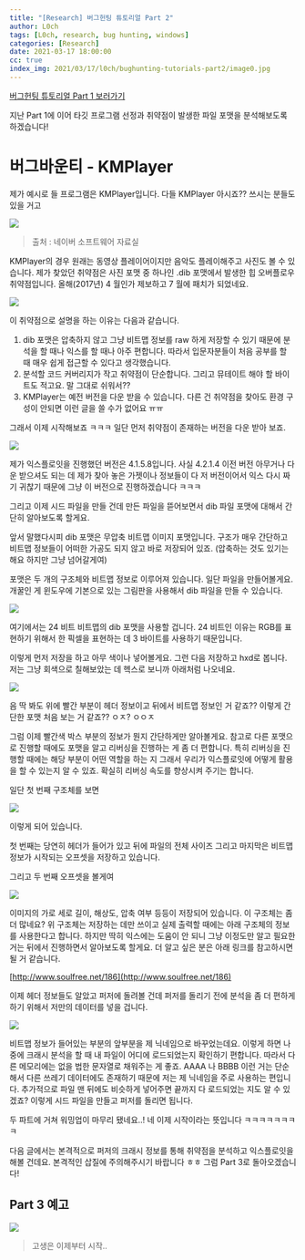 ```yaml
---
title: "[Research] 버그헌팅 튜토리얼 Part 2"
author: L0ch
tags: [L0ch, research, bug hunting, windows]
categories: [Research]
date: 2021-03-17 18:00:00
cc: true
index_img: 2021/03/17/l0ch/bughunting-tutorials-part2/image0.jpg
---
```


[버그헌팅 튜토리얼 Part 1 보러가기](https://hackyboiz.github.io/2021/03/07/l0ch/bughunting-tutorial/)



지난 Part 1에 이어 타깃 프로그램 선정과 취약점이 발생한 파일 포맷을 분석해보도록 하겠습니다!



# 버그바운티 - KMPlayer

제가 예시로 들 프로그램은 KMPlayer입니다. 다들 KMPlayer 아시죠?? 쓰시는 분들도 있을 거고

![](bughunting-tutorials-part2/image0.jpg)

> 출처 : 네이버 소프트웨어 자료실

KMPlayer의 경우 원래는 동영상 플레이어이지만 음악도 플레이해주고 사진도 볼 수 있습니다. 제가 찾았던 취약점은 사진 포맷 중 하나인 .dib 포맷에서 발생한 힙 오버플로우 취약점입니다. 올해(2017년) 4 월인가 제보하고 7 월에 패치가 되었네요.

![](bughunting-tutorials-part2/image1.png)

이 취약점으로 설명을 하는 이유는 다음과 같습니다.

1. dib 포맷은 압축하지 않고 그냥 비트맵 정보를 raw 하게 저장할 수 있기 때문에 분석을 할 때나 익스를 할 때나 아주 편합니다. 따라서 입문자분들이 처음 공부를 할 때 매우 쉽게 접근할 수 있다고 생각했습니다.
2. 분석할 코드 커버리지가 작고 취약점이 단순합니다. 그리고 뮤테이트 해야 할 바이트도 적고요. 말 그대로 쉬워서??
3. KMPlayer는 예전 버전을 다운 받을 수 있습니다. 다른 건 취약점을 찾아도 환경 구성이 안되면 이런 글을 쓸 수가 없어요 ㅠㅠ 

그래서 이제 시작해보죠 ㅋㅋㅋ 일단 먼저 취약점이 존재하는 버전을 다운 받아 보죠.

![](bughunting-tutorials-part2/image2.png)

제가 익스플로잇을 진행했던 버전은 4.1.5.8입니다. 사실 4.2.1.4 이전 버전 아무거나 다운 받으셔도 되는 데 제가 찾아 놓은 가젯이나 정보들이 다 저 버전이어서 익스 다시 짜기 귀찮기 때문에 그냥 이 버전으로 진행하겠습니다 ㅋㅋㅋ

그리고 이제 시드 파일을 만들 건데 만든 파일을 뜯어보면서 dib 파일 포맷에 대해서 간단히 알아보도록 할게요. 

앞서 말했다시피 dib 포맷은 무압축 비트맵 이미지 포맷입니다. 구조가 매우 간단하고 비트맵 정보들이 어떠한 가공도 되지 않고 바로 저장되어 있죠. (압축하는 것도 있기는 해요 하지만 그냥 넘어갈게여) 

포맷은 두 개의 구조체와 비트맵 정보로 이루어져 있습니다. 일단 파일을 만들어볼게요. 개꿀인 게 윈도우에 기본으로 있는 그림판을 사용해서 dib 파일을 만들 수 있습니다.

![](bughunting-tutorials-part2/image3.png)

여기에서는 24 비트 비트맵의 dib 포맷을 사용할 겁니다. 24 비트인 이유는 RGB를 표현하기 위해서 한 픽셀을 표현하는 데 3 바이트를 사용하기 때문입니다.

이렇게 먼저 저장을 하고 아무 색이나 넣어볼게요. 그런 다음 저장하고 hxd로 봅니다. 저는 그냥 회색으로 칠해보았는 데 헥스로 보니까 아래처럼 나오네요.

![](bughunting-tutorials-part2/image4.jpg)

음 딱 봐도 위에 빨간 부분이 헤더 정보이고 뒤에서 비트맵 정보인 거 같죠?? 이렇게
간단한 포맷 처음 보는 거 같죠?? ㅇㅈ? ㅇㅇㅈ

그럼 이제 빨간색 박스 부분의 정보가 뭔지 간단하게만 알아볼게요. 참고로 다른 포맷으로 진행할 때에도 포맷을 알고 리버싱을 진행하는 게 좀 더 편합니다. 특히 리버싱을 진행할 때에는 해당 부분이 어떤 역할을 하는 지 그래서 우리가 익스플로잇에 어떻게 활용을 할 수 있는지 알 수 있죠. 확실히 리버싱 속도를 향상시켜 주기는 합니다.

일단 첫 번째 구조체를 보면

![](bughunting-tutorials-part2/image5.png)

이렇게 되어 있습니다.

첫 번째는 당연히 헤더가 들어가 있고 뒤에 파일의 전체 사이즈 그리고 마지막은 비트맵 정보가 시작되는 오프셋을 저장하고 있습니다.

그리고 두 번째 오프셋을 볼게여

![](bughunting-tutorials-part2/image6.png)

이미지의 가로 세로 길이, 해상도, 압축 여부 등등이 저장되어 있습니다. 이 구조체는 좀 더 많네요? 위 구조체는 저장하는 데만 쓰이고 실제 출력할 때에는 아래 구조체의 정보를 사용한다고 합니다. 하지만 딱히 익스에는 도움이 안 되니 그냥 이정도만 알고 필요한 거는 뒤에서 진행하면서 알아보도록 할게요. 더 알고 싶은 분은 아래 링크를 참고하시면 될 거 같습니다.

[http://www.soulfree.net/186](http://www.soulfree.net/186)

이제 헤더 정보들도 알았고 퍼저에 돌려볼 건데 퍼저를 돌리기 전에 분석을 좀 더 편하게 하기 위해서 저만의 데이터를 넣을 겁니다.

![](bughunting-tutorials-part2/image7.jpg)

비트맵 정보가 들어있는 부분의 앞부분을 제 닉네임으로 바꾸었는데요. 이렇게 하면 나중에 크래시 분석을 할 때 내 파일이 어디에 로드되었는지 확인하기 편합니다. 따라서 다른 메모리에는 없을 법한 문자열로 채워주는 게 좋죠. AAAA 나 BBBB 이런 거는 단순해서 다른 쓰레기 데이터에도 존재하기 때문에 저는 제 닉네임을 주로 사용하는 편입니다. 추가적으로 파일 맨 뒤에도 비슷하게 넣어주면 끝까지 다 로드되었는 지도 알 수 있겠죠? 이렇게 시드 파일을 만들고 퍼저를 돌리면 됩니다. 

두 파트에 거쳐 워밍업이 마무리 됐네요..! 네 이제 시작이라는 뜻입니다 ㅋㅋㅋㅋㅋㅋㅋㅋ

다음 글에서는 본격적으로 퍼저의 크래시 정보를 통해 취약점을 분석하고 익스플로잇을 해볼 건데요. 본격적인 삽질에 주의해주시기 바랍니다 ㅎㅎ 그럼 Part 3로 돌아오겠습니다!

## Part 3 예고

![](bughunting-tutorials-part2/image8.png)

> 고생은 이제부터 시작..